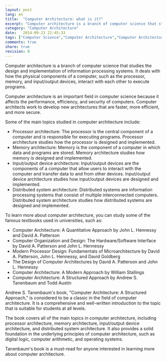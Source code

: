 ```yaml
---
layout: post
lang: en
title:  "Computer Architecture: what is it?"
excerpt: "Computer architecture is a branch of computer science that studies the design and implementation of information processing systems"
category: "Computer Architecture"
date:   2014-09-23 22:45:33
tags: ["Computer Science","Computer Architecture","Computer Architecture Definition","Computer Architecture Topics","Computer Architecture Textbooks","Andrew Stuart Tanenbaum"]
comments: true
share: true
revision: 0
---
```


Computer architecture is a branch of computer science that studies the design and implementation of information processing systems. It deals with how the physical components of a computer, such as the processor, memory, and input/output devices, interact with each other to execute programs.

Computer architecture is an important field in computer science because it affects the performance, efficiency, and security of computers. Computer architects work to develop new architectures that are faster, more efficient, and more secure.

Some of the main topics studied in computer architecture include:

* Processor architecture: The processor is the central component of a computer and is responsible for executing programs. Processor architecture studies how the processor is designed and implemented.
* Memory architecture: Memory is the component of a computer in which data and programs are stored. Memory architecture studies how memory is designed and implemented.
* Input/output device architecture: Input/output devices are the components of a computer that allow users to interact with the computer and transfer data to and from other devices. Input/output device architecture studies how input/output devices are designed and implemented.
* Distributed system architecture: Distributed systems are information processing systems that consist of multiple interconnected computers. Distributed system architecture studies how distributed systems are designed and implemented.

To learn more about computer architecture, you can study some of the famous textbooks used in universities, such as:

* Computer Architecture: A Quantitative Approach by John L. Hennessy and David A. Patterson
* Computer Organization and Design: The Hardware/Software Interface by David A. Patterson and John L. Hennessy
* Modern Processor Design: Fundamentals of Microarchitecture by David A. Patterson, John L. Hennessy, and David Goldberg
* The Design of Computer Architectures by David A. Patterson and John L. Hennessy
* Computer Architecture: A Modern Approach by William Stallings
* Computer Architecture: A Structured Approach by Andrew S. Tanenbaum and Todd Austin

Andrew S. Tanenbaum's book, "Computer Architecture: A Structured Approach," is considered to be a classic in the field of computer architecture. It is a comprehensive and well-written introduction to the topic that is suitable for students at all levels.

The book covers all of the main topics in computer architecture, including processor architecture, memory architecture, input/output device architecture, and distributed system architecture. It also provides a solid foundation in the underlying principles of computer architecture, such as digital logic, computer arithmetic, and operating systems.

Tanenbaum's book is a must-read for anyone interested in learning more about computer architecture.

